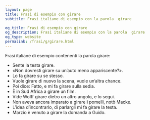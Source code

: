 ```yaml
---
layout: page
title: Frasi di esempio con girare 
subtitle: Frasi italiane di esempio con la parola  girare

og_title: Frasi di esempio con girare 
og_description: Frasi italiane di esempio con la parola  girare
og_type: website
permalink: /frasi/g/girare.html
---
```


Frasi italiane di esempio contenenti la parola girare:


- Sente la testa girare.
- «Non dovresti girare su un’auto meno appariscente?».
- Lo fa girare su se stesso.
- Vuole girare di nuovo la scena, vuole un’altra chance.
- Poi dice: Fatto, e mi fa girare sulla sedia.
- È in Sud Africa a girare un film.
- Vide Wolff girare dietro un altro angolo, e lo seguì.
- Non aveva ancora imparato a girare i pomelli, notò Macke.
- L’idea d’incontrarlo, di parlargli mi fa girare la testa.
- Marzio è venuto a girare la domanda a Guido.
